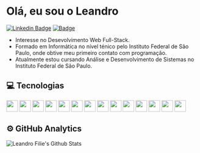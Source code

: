 # Olá, eu sou o Leandro

[![Linkedin Badge](https://img.shields.io/badge/-LinkedIn-blue?style=flat&logo=Linkedin&logoColor=white&link=https://www.linkedin.com/in/leandrofilie//)](https://www.linkedin.com/in/leandrofilie//)
[![ Badge](https://img.shields.io/badge/-Gmail-c14438?style=flat&logo=Gmail&logoColor=white&link=mailto:leandro.gfilie@gmail.com)](mailto:leandro.gfilie@gmail.com)

<ul>
   <li>Interesse no Desevolvimento Web Full-Stack.</li>
   <li>Formado em Informática no nível ténico pelo Instituto Federal de São Paulo, onde obtive meu primeiro contato com programação.</li>
   <li>Atualmente estou cursando Análise e Desenvolvimento de Sistemas no Instituto Federal de São Paulo.</li>
</ul>

## :computer: Tecnologias
<code><img src="https://skillicons.dev/icons?i=ts" height="30"></code>
<code><img src="https://skillicons.dev/icons?i=react" height="30"></code>
<code><img src="https://skillicons.dev/icons?i=tailwind" height="30"></code>
<code><img src="https://skillicons.dev/icons?i=materialui" height="30"></code>
<code><img src="https://skillicons.dev/icons?i=styledcomponents" height="30"></code>
<code><img src="https://skillicons.dev/icons?i=nodejs" height="30"></code>
<code><img src="https://skillicons.dev/icons?i=jest" height="30"></code>
<code><img src="https://skillicons.dev/icons?i=html" height="30"></code>
<code><img src="https://skillicons.dev/icons?i=css" height="30"></code>
<code><img src="https://skillicons.dev/icons?i=js" height="30"></code>
<code><img src="https://skillicons.dev/icons?i=aws" height="30"></code>
<code><img src="https://skillicons.dev/icons?i=git" height="30"></code>
<code><img src="https://skillicons.dev/icons?i=mysql" height="30"></code>
<code><img src="https://skillicons.dev/icons?i=postgresql" height="30"></code>

## :gear: GitHub Analytics
  <p align="center">
    <img align="left" src="https://github-readme-stats.vercel.app/api?username=LeandroFilie&show_icons=true&theme=dracula&include_all_commits=true&count_private=true" alt="Leandro Filie's Github Stats" />
  </p>
